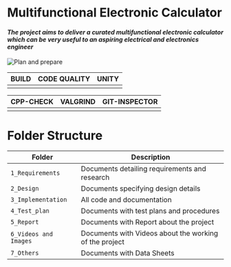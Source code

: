# Multifunctional Electronic Calculator

#### *The project aims to deliver a curated multifunctional electronic calculator which can be very useful to an aspiring electrical and electronics engineer*
![Plan and prepare](https://user-images.githubusercontent.com/80444408/124429895-14429580-dd8c-11eb-8152-ad048d59db7f.png)

BUILD              | CODE QUALITY                             |UNITY     |
-------------------| -----------------------------------------|----------|
                   |  | |
                   
CPP-CHECK          | VALGRIND                             |GIT-INSPECTOR|
-------------------| -----------------------------------------|----------|
                   |                  |         |         [![Contribution Check - Git Inspector](https://github.com/GENESIS2021Q1/sdlc2-team-1/actions/workflows/gitinspector.yml/badge.svg)](https://github.com/GENESIS2021Q1/sdlc2-team-1/actions/workflows/gitinspector.yml)          

# Folder Structure
Folder             | Description
-------------------| -----------------------------------------
`1_Requirements`   | Documents detailing requirements and research
`2_Design`         | Documents specifying design details
`3_Implementation` | All code and documentation
`4_Test_plan`      | Documents with test plans and procedures
`5_Report`         |  Documents with Report about the project               
`6_Videos and Images`| Documents with Videos about the working of the project
`7_Others   `      | Documents with Data Sheets



